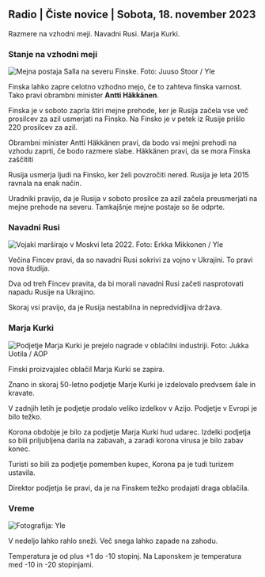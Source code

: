 ## Radio \| Čiste novice \| Sobota, 18. november 2023

Razmere na vzhodni meji. Navadni Rusi. Marja Kurki.

### Stanje na vzhodni meji

![Mejna postaja Salla na severu Finske. Foto: Juuso Stoor / Yle](https://images.cdn.yle.fi/image/upload/c_crop,h_3033,w_5392,x_0,y_144/ar_1.7777777777777777,c_fill,g_faces,h_675,w_1200/dpr_1.0/q_auto:eco/f_auto/fl_lossy/v1700230392/39-1202451655773834805e)

Finska lahko zapre celotno vzhodno mejo, če to zahteva finska varnost. Tako pravi obrambni minister **Antti Häkkänen**.

Finska je v soboto zaprla štiri mejne prehode, ker je Rusija začela vse več prosilcev za azil usmerjati na Finsko. Na Finsko je v petek iz Rusije prišlo 220 prosilcev za azil.

Obrambni minister Antti Häkkänen pravi, da bodo vsi mejni prehodi na vzhodu zaprti, če bodo razmere slabe. Häkkänen pravi, da se mora Finska zaščititi

Rusija usmerja ljudi na Finsko, ker želi povzročiti nered. Rusija je leta 2015 ravnala na enak način.

Uradniki pravijo, da je Rusija v soboto prosilce za azil začela preusmerjati na mejne prehode na severu. Tamkajšnje mejne postaje so še odprte.

### Navadni Rusi

![Vojaki marširajo v Moskvi leta 2022. Foto: Erkka Mikkonen / Yle](https://images.cdn.yle.fi/image/upload/c_crop,h_2250,w_4000,x_0,y_620/ar_1.7777777777777777,c_fill,g_faces,h_675,w_1200/dpr_1.0/q_auto:eco/f_auto/fl_lossy/v1652081791/39-9521386278c4035763b)

Večina Fincev pravi, da so navadni Rusi sokrivi za vojno v Ukrajini. To pravi nova študija.

Dva od treh Fincev pravita, da bi morali navadni Rusi začeti nasprotovati napadu Rusije na Ukrajino.

Skoraj vsi pravijo, da je Rusija nestabilna in nepredvidljiva država.

### Marja Kurki

![Podjetje Marja Kurki je prejelo nagrade v oblačilni industriji. Foto: Jukka Uotila / AOP](https://images.cdn.yle.fi/image/upload/c_crop,h_2089,w_3715,x_1,y_0/ar_1.7777777777777777,c_fill,g_faces,h_675,w_1200/dpr_1.0/q_auto:eco/f_auto/fl_lossy/v1700215518/39-120216565573a69289c3)

Finski proizvajalec oblačil Marja Kurki se zapira.

Znano in skoraj 50-letno podjetje Marje Kurki je izdelovalo predvsem šale in kravate.

V zadnjih letih je podjetje prodalo veliko izdelkov v Azijo. Podjetje v Evropi je bilo težko.

Korona obdobje je bilo za podjetje Marja Kurki hud udarec. Izdelki podjetja so bili priljubljena darila na zabavah, a zaradi korona virusa je bilo zabav konec.

Turisti so bili za podjetje pomemben kupec, Korona pa je tudi turizem ustavila.

Direktor podjetja še pravi, da je na Finskem težko prodajati draga oblačila.

### Vreme

![ Fotografija: Yle](https://images.cdn.yle.fi/image/upload/c_crop,h_1080,w_1919,x_0,y_0/ar_1.7777777777777777,c_fill,g_faces,h_675,w_1200/dpr_1.0/q_auto:eco/f_auto/fl_lossy/v1700323494/39-12028456558e083321cf)

V nedeljo lahko rahlo sneži. Več snega lahko zapade na zahodu.

Temperatura je od plus +1 do -10 stopinj. Na Laponskem je temperatura med -10 in -20 stopinjami.